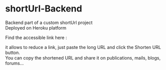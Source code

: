 # shortUrl-Backend

Backend part of a custom shortUrl project  
Deployed on Heroku platform   

Find the accessible link here :   

it allows to reduce a link, just paste the long URL and click the Shorten URL button.    
You can copy the shortened URL and share it on publications, mails, blogs, forums...
